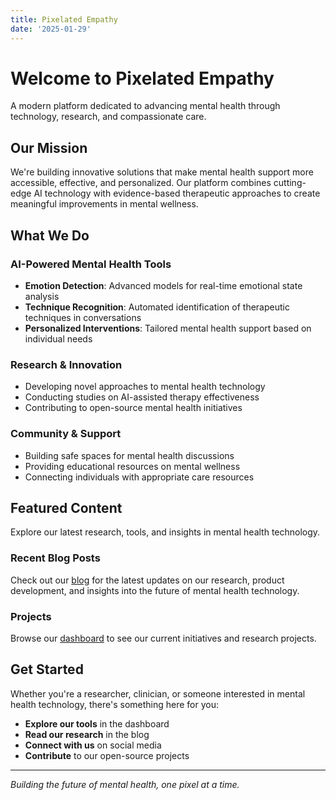 ```yaml
---
title: Pixelated Empathy
date: '2025-01-29'
---
```


# Welcome to Pixelated Empathy

A modern platform dedicated to advancing mental health through technology, research, and compassionate care.

## Our Mission

We're building innovative solutions that make mental health support more accessible, effective, and personalized. Our platform combines cutting-edge AI technology with evidence-based therapeutic approaches to create meaningful improvements in mental wellness.

## What We Do

### AI-Powered Mental Health Tools

- **Emotion Detection**: Advanced models for real-time emotional state analysis
- **Technique Recognition**: Automated identification of therapeutic techniques in conversations
- **Personalized Interventions**: Tailored mental health support based on individual needs

### Research & Innovation

- Developing novel approaches to mental health technology
- Conducting studies on AI-assisted therapy effectiveness
- Contributing to open-source mental health initiatives

### Community & Support

- Building safe spaces for mental health discussions
- Providing educational resources on mental wellness
- Connecting individuals with appropriate care resources

## Featured Content

Explore our latest research, tools, and insights in mental health technology.

### Recent Blog Posts

Check out our [blog](/posts) for the latest updates on our research, product development, and insights into the future of mental health technology.

### Projects

Browse our [dashboard](/dashboard) to see our current initiatives and research projects.

## Get Started

Whether you're a researcher, clinician, or someone interested in mental health technology, there's something here for you:

- **Explore our tools** in the dashboard
- **Read our research** in the blog
- **Connect with us** on social media
- **Contribute** to our open-source projects

---

_Building the future of mental health, one pixel at a time._
